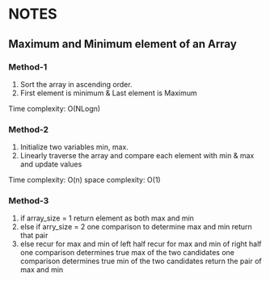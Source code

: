 # NOTES
## Maximum and Minimum element of an Array

### Method-1
1. Sort the array in ascending order.
2. First element is minimum & Last element is Maximum

Time complexity: O(NLogn)

### Method-2
1. Initialize two variables min, max.
2. Linearly traverse the array and compare each element with min & max and update values

Time complexity: O(n)
space complexity: O(1)

### Method-3
1. if array_size = 1
    return element as both max and min
2. else if arry_size = 2
    one comparison to determine max and min
    return that pair
3. else 
    recur for max and min of left half
    recur for max and min of right half
    one comparison determines true max of the two candidates
    one comparison determines true min of the two candidates
    return the pair of max and min

